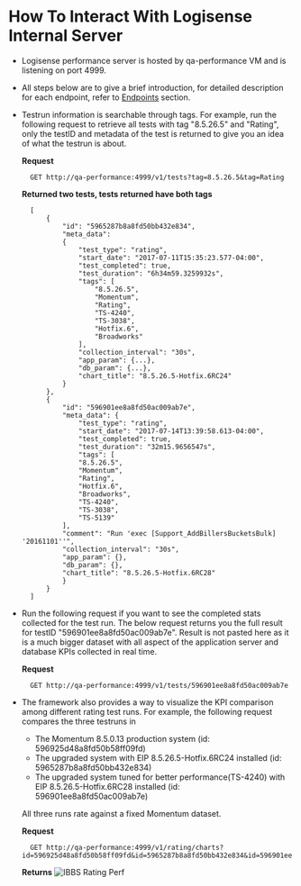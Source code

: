 # How To Interact With Logisense Internal Server #

- Logisense performance server is hosted by qa-performance VM and is listening on port 4999.
- All steps below are to give a brief introduction, for detailed description for each endpoint, refer to [Endpoints](https://github.com/han-hgu/perf-prototype/blob/master/readme.md#Endpoints) section.
- Testrun information is searchable through tags. For example, run the following request to retrieve all tests with tag "8.5.26.5" and "Rating", only the testID and metadata of the test is returned to give you an idea of what the testrun is about. 

	**Request**

		GET http://qa-performance:4999/v1/tests?tag=8.5.26.5&tag=Rating

	**Returned two tests, tests returned have both tags**

		[
			{
				"id": "5965287b8a8fd50bb432e834",
				"meta_data":
				{
					"test_type": "rating",
					"start_date": "2017-07-11T15:35:23.577-04:00",
					"test_completed": true,
					"test_duration": "6h34m59.3259932s",
					"tags": [
						"8.5.26.5",
					 	"Momentum",
					 	"Rating",
					 	"TS-4240",
						"TS-3038",
						"Hotfix.6",
						"Broadworks"
					],
					"collection_interval": "30s",
					"app_param": {...},
					"db_param": {...},
					"chart_title": "8.5.26.5-Hotfix.6RC24"
				}
			},
			{
				"id": "596901ee8a8fd50ac009ab7e",
				"meta_data": {
					"test_type": "rating",
					"start_date": "2017-07-14T13:39:58.613-04:00",
					"test_completed": true,
					"test_duration": "32m15.9656547s",
					"tags": [
					"8.5.26.5",
					"Momentum",
					"Rating",
					"Hotfix.6",
					"Broadworks",
					"TS-4240",
					"TS-3038",
					"TS-5139"
				],
				"comment": "Run 'exec [Support_AddBillersBucketsBulk] '20161101''",
				"collection_interval": "30s",
				"app_param": {},
				"db_param": {},
				"chart_title": "8.5.26.5-Hotfix.6RC28"
				}
			}
		]

- Run the following request if you want to see the completed stats collected for the test run. The below request returns you the full result for testID "596901ee8a8fd50ac009ab7e". Result is not pasted here as it is a much bigger dataset with all aspect of the application server and database KPIs collected in real time. 

	**Request**

		GET http://qa-performance:4999/v1/tests/596901ee8a8fd50ac009ab7e
	
- The framework also provides a way to visualize the KPI comparison among different rating test runs. For example, the following request compares the three testruns in
	- The Momentum 8.5.0.13 production system (id: 596925d48a8fd50b58ff09fd)
	- The upgraded system with EIP 8.5.26.5-Hotfix.6RC24 installed (id: 5965287b8a8fd50bb432e834)
	- The upgraded system tuned for better performance(TS-4240) with EIP 8.5.26.5-Hotfix.6RC28 installed (id: 596901ee8a8fd50ac009ab7e)

	All three runs rate against a fixed Momentum dataset.


	**Request**

		GET http://qa-performance:4999/v1/rating/charts?id=596925d48a8fd50b58ff09fd&id=5965287b8a8fd50bb432e834&id=596901ee8a8fd50ac009ab7e


	**Returns**
	![IBBS Rating Perf](https://user-images.githubusercontent.com/12279676/28645017-db739f28-7229-11e7-9c9d-44bcf5fd028d.png)
